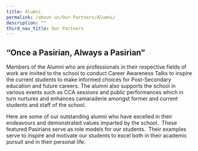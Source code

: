 ```yaml
---
title: Alumni
permalink: /about-us/Our-Partners/Alumni/
description: ""
third_nav_title: Our Partners
---
```

“Once a Pasirian, Always a Pasirian”
------------------------------------

Members of the Alumni who are professionals in their respective fields of work are invited to the school to conduct Career Awareness Talks to inspire the current students to make informed choices for Post-Secondary education and future careers. The alumni also supports the school in various events such as CCA sessions and public performances which in turn nurtures and enhances camaraderie amongst former and current students and staff of the school.  

  

Here are some of our outstanding alumni who have excelled in their endeavours and demonstrated values imparted by the school.  These featured Pasirians serve as role models for our students.  Their examples serve to inspire and motivate our students to excel both in their academic pursuit and in their personal life.